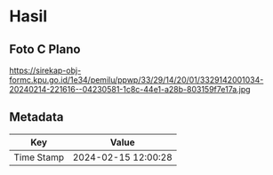 # Hasil

## Foto C Plano

https://sirekap-obj-formc.kpu.go.id/1e34/pemilu/ppwp/33/29/14/20/01/3329142001034-20240214-221616--04230581-1c8c-44e1-a28b-803159f7e17a.jpg


## Metadata

| Key        | Value               |
| ---------- | ------------------- |
| Time Stamp | 2024-02-15 12:00:28 |



